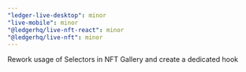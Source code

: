 ```yaml
---
"ledger-live-desktop": minor
"live-mobile": minor
"@ledgerhq/live-nft-react": minor
"@ledgerhq/live-nft": minor
---
```


Rework usage of Selectors in NFT Gallery and create a dedicated hook
